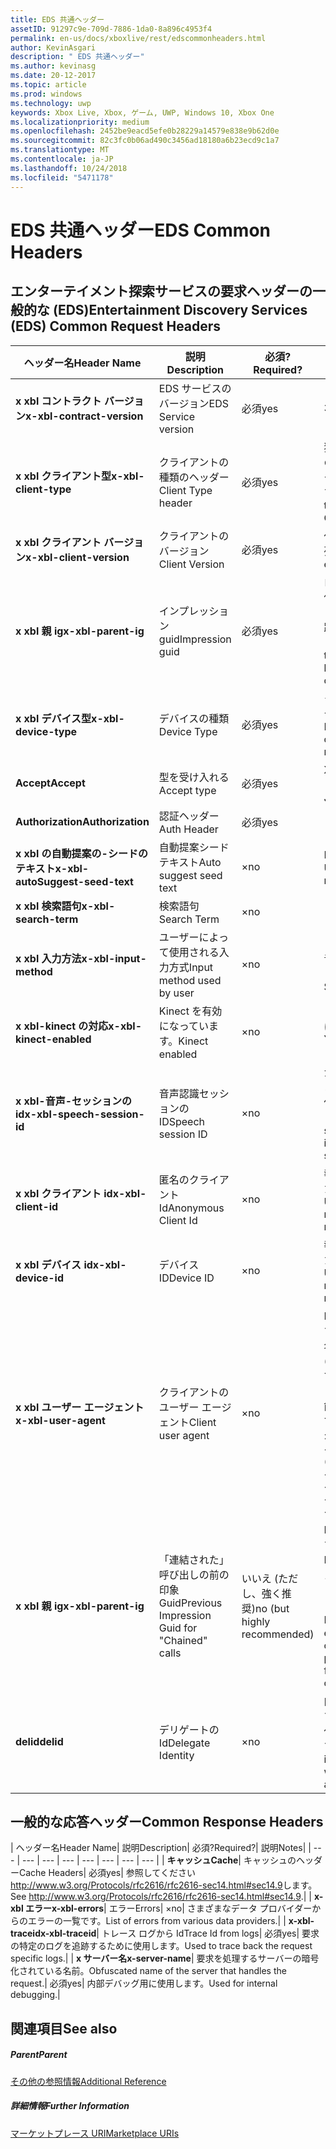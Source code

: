 ```yaml
---
title: EDS 共通ヘッダー
assetID: 91297c9e-709d-7886-1da0-8a896c4953f4
permalink: en-us/docs/xboxlive/rest/edscommonheaders.html
author: KevinAsgari
description: " EDS 共通ヘッダー"
ms.author: kevinasg
ms.date: 20-12-2017
ms.topic: article
ms.prod: windows
ms.technology: uwp
keywords: Xbox Live, Xbox, ゲーム, UWP, Windows 10, Xbox One
ms.localizationpriority: medium
ms.openlocfilehash: 2452be9eacd5efe0b28229a14579e838e9b62d0e
ms.sourcegitcommit: 82c3fc0b06ad490c3456ad18180a6b23ecd9c1a7
ms.translationtype: MT
ms.contentlocale: ja-JP
ms.lasthandoff: 10/24/2018
ms.locfileid: "5471178"
---
```

# <a name="eds-common-headers"></a><span data-ttu-id="fa8e9-104">EDS 共通ヘッダー</span><span class="sxs-lookup"><span data-stu-id="fa8e9-104">EDS Common Headers</span></span>

<a id="ID4EO"></a>



## <a name="entertainment-discovery-services-eds-common-request-headers"></a><span data-ttu-id="fa8e9-105">エンターテイメント探索サービスの要求ヘッダーの一般的な (EDS)</span><span class="sxs-lookup"><span data-stu-id="fa8e9-105">Entertainment Discovery Services (EDS) Common Request Headers</span></span>

| <span data-ttu-id="fa8e9-106">ヘッダー名</span><span class="sxs-lookup"><span data-stu-id="fa8e9-106">Header Name</span></span>| <span data-ttu-id="fa8e9-107">説明</span><span class="sxs-lookup"><span data-stu-id="fa8e9-107">Description</span></span>| <span data-ttu-id="fa8e9-108">必須?</span><span class="sxs-lookup"><span data-stu-id="fa8e9-108">Required?</span></span>| <span data-ttu-id="fa8e9-109">説明</span><span class="sxs-lookup"><span data-stu-id="fa8e9-109">Notes</span></span>|
| --- | --- | --- | --- |
| <b><span data-ttu-id="fa8e9-110">x xbl コントラクト バージョン</span><span class="sxs-lookup"><span data-stu-id="fa8e9-110">x-xbl-contract-version</span></span></b>| <span data-ttu-id="fa8e9-111">EDS サービスのバージョン</span><span class="sxs-lookup"><span data-stu-id="fa8e9-111">EDS Service version</span></span>| <span data-ttu-id="fa8e9-112">必須</span><span class="sxs-lookup"><span data-stu-id="fa8e9-112">yes</span></span>| <span data-ttu-id="fa8e9-113">3.2</span><span class="sxs-lookup"><span data-stu-id="fa8e9-113">3.2</span></span>|
| <b><span data-ttu-id="fa8e9-114">x xbl クライアント型</span><span class="sxs-lookup"><span data-stu-id="fa8e9-114">x-xbl-client-type</span></span></b>| <span data-ttu-id="fa8e9-115">クライアントの種類のヘッダー</span><span class="sxs-lookup"><span data-stu-id="fa8e9-115">Client Type header</span></span>| <span data-ttu-id="fa8e9-116">必須</span><span class="sxs-lookup"><span data-stu-id="fa8e9-116">yes</span></span>| <span data-ttu-id="fa8e9-117">独自のクライアントの種類を取得するチームに問い合わせます。</span><span class="sxs-lookup"><span data-stu-id="fa8e9-117">Speak to team to get your own Client Type .</span></span>|
| <b><span data-ttu-id="fa8e9-118">x xbl クライアント バージョン</span><span class="sxs-lookup"><span data-stu-id="fa8e9-118">x-xbl-client-version</span></span></b>| <span data-ttu-id="fa8e9-119">クライアントのバージョン</span><span class="sxs-lookup"><span data-stu-id="fa8e9-119">Client Version</span></span>| <span data-ttu-id="fa8e9-120">必須</span><span class="sxs-lookup"><span data-stu-id="fa8e9-120">yes</span></span>| <span data-ttu-id="fa8e9-121">任意の空でない文字列。</span><span class="sxs-lookup"><span data-stu-id="fa8e9-121">Any non-empty string.</span></span>|
| <b><span data-ttu-id="fa8e9-122">x xbl 親 ig</span><span class="sxs-lookup"><span data-stu-id="fa8e9-122">x-xbl-parent-ig</span></span></b>| <span data-ttu-id="fa8e9-123">インプレッション guid</span><span class="sxs-lookup"><span data-stu-id="fa8e9-123">Impression guid</span></span>| <span data-ttu-id="fa8e9-124">必須</span><span class="sxs-lookup"><span data-stu-id="fa8e9-124">yes</span></span>| <span data-ttu-id="fa8e9-125">ログに記録し、その他のサービス呼び出しの間での要求を追跡するために使用します。</span><span class="sxs-lookup"><span data-stu-id="fa8e9-125">Used to track request in logs and across other service calls.</span></span>|
| <b><span data-ttu-id="fa8e9-126">x xbl デバイス型</span><span class="sxs-lookup"><span data-stu-id="fa8e9-126">x-xbl-device-type</span></span></b>| <span data-ttu-id="fa8e9-127">デバイスの種類</span><span class="sxs-lookup"><span data-stu-id="fa8e9-127">Device Type</span></span>| <span data-ttu-id="fa8e9-128">必須</span><span class="sxs-lookup"><span data-stu-id="fa8e9-128">yes</span></span>| <span data-ttu-id="fa8e9-129">クライアントを表すデバイスです。</span><span class="sxs-lookup"><span data-stu-id="fa8e9-129">Device that the client is representing .</span></span>|
| <b><span data-ttu-id="fa8e9-130">Accept</span><span class="sxs-lookup"><span data-stu-id="fa8e9-130">Accept</span></span></b>| <span data-ttu-id="fa8e9-131">型を受け入れる</span><span class="sxs-lookup"><span data-stu-id="fa8e9-131">Accept type</span></span>| <span data-ttu-id="fa8e9-132">必須</span><span class="sxs-lookup"><span data-stu-id="fa8e9-132">yes</span></span>| <span data-ttu-id="fa8e9-133">XML または JSON します。</span><span class="sxs-lookup"><span data-stu-id="fa8e9-133">XML or JSON.</span></span>|
| <b><span data-ttu-id="fa8e9-134">Authorization</span><span class="sxs-lookup"><span data-stu-id="fa8e9-134">Authorization</span></span></b>| <span data-ttu-id="fa8e9-135">認証ヘッダー</span><span class="sxs-lookup"><span data-stu-id="fa8e9-135">Auth Header</span></span>| <span data-ttu-id="fa8e9-136">必須</span><span class="sxs-lookup"><span data-stu-id="fa8e9-136">yes</span></span>|  |
| <b><span data-ttu-id="fa8e9-137">x xbl の自動提案の-シードのテキスト</span><span class="sxs-lookup"><span data-stu-id="fa8e9-137">x-xbl-autoSuggest-seed-text</span></span></b>| <span data-ttu-id="fa8e9-138">自動提案シード テキスト</span><span class="sxs-lookup"><span data-stu-id="fa8e9-138">Auto suggest seed text</span></span>| <span data-ttu-id="fa8e9-139">×</span><span class="sxs-lookup"><span data-stu-id="fa8e9-139">no</span></span>| <span data-ttu-id="fa8e9-140">BI の使用と関連性</span><span class="sxs-lookup"><span data-stu-id="fa8e9-140">Used For BI and relevance</span></span>|
| <b><span data-ttu-id="fa8e9-141">x xbl 検索語句</span><span class="sxs-lookup"><span data-stu-id="fa8e9-141">x-xbl-search-term</span></span></b>| <span data-ttu-id="fa8e9-142">検索語句</span><span class="sxs-lookup"><span data-stu-id="fa8e9-142">Search Term</span></span>| <span data-ttu-id="fa8e9-143">×</span><span class="sxs-lookup"><span data-stu-id="fa8e9-143">no</span></span>|  |
| <b><span data-ttu-id="fa8e9-144">x xbl 入力方法</span><span class="sxs-lookup"><span data-stu-id="fa8e9-144">x-xbl-input-method</span></span></b>| <span data-ttu-id="fa8e9-145">ユーザーによって使用される入力方式</span><span class="sxs-lookup"><span data-stu-id="fa8e9-145">Input method used by user</span></span>| <span data-ttu-id="fa8e9-146">×</span><span class="sxs-lookup"><span data-stu-id="fa8e9-146">no</span></span>| <span data-ttu-id="fa8e9-147">コント ローラー、音声認識、Kinect します。</span><span class="sxs-lookup"><span data-stu-id="fa8e9-147">Controller, Speech, Kinect .</span></span>|
| <b><span data-ttu-id="fa8e9-148">x xbl-kinect の対応</span><span class="sxs-lookup"><span data-stu-id="fa8e9-148">x-xbl-kinect-enabled</span></span></b>| <span data-ttu-id="fa8e9-149">Kinect を有効になっています。</span><span class="sxs-lookup"><span data-stu-id="fa8e9-149">Kinect enabled</span></span>| <span data-ttu-id="fa8e9-150">×</span><span class="sxs-lookup"><span data-stu-id="fa8e9-150">no</span></span>| <span data-ttu-id="fa8e9-151">はい/いいえ。</span><span class="sxs-lookup"><span data-stu-id="fa8e9-151">Yes/no.</span></span>|
| <b><span data-ttu-id="fa8e9-152">x xbl-音声-セッションの id</span><span class="sxs-lookup"><span data-stu-id="fa8e9-152">x-xbl-speech-session-id</span></span></b>| <span data-ttu-id="fa8e9-153">音声認識セッションの ID</span><span class="sxs-lookup"><span data-stu-id="fa8e9-153">Speech session ID</span></span>| <span data-ttu-id="fa8e9-154">×</span><span class="sxs-lookup"><span data-stu-id="fa8e9-154">no</span></span>| <span data-ttu-id="fa8e9-155">かどうかのセッションでは、音声認識を使用して開始されました。</span><span class="sxs-lookup"><span data-stu-id="fa8e9-155">Whether session was initiated using speech.</span></span>|
| <b><span data-ttu-id="fa8e9-156">x xbl クライアント id</span><span class="sxs-lookup"><span data-stu-id="fa8e9-156">x-xbl-client-id</span></span></b>| <span data-ttu-id="fa8e9-157">匿名のクライアント Id</span><span class="sxs-lookup"><span data-stu-id="fa8e9-157">Anonymous Client Id</span></span>| <span data-ttu-id="fa8e9-158">×</span><span class="sxs-lookup"><span data-stu-id="fa8e9-158">no</span></span>| <span data-ttu-id="fa8e9-159">報告 BI と関連性のために使用します。</span><span class="sxs-lookup"><span data-stu-id="fa8e9-159">Used for BI reporting and relevance.</span></span>|
| <b><span data-ttu-id="fa8e9-160">x xbl デバイス id</span><span class="sxs-lookup"><span data-stu-id="fa8e9-160">x-xbl-device-id</span></span></b>| <span data-ttu-id="fa8e9-161">デバイス ID</span><span class="sxs-lookup"><span data-stu-id="fa8e9-161">Device ID</span></span>| <span data-ttu-id="fa8e9-162">×</span><span class="sxs-lookup"><span data-stu-id="fa8e9-162">no</span></span>| <span data-ttu-id="fa8e9-163">報告 BI と関連性のために使用します。</span><span class="sxs-lookup"><span data-stu-id="fa8e9-163">Used for BI reporting and relevance.</span></span>|
| <b><span data-ttu-id="fa8e9-164">x xbl ユーザー エージェント</span><span class="sxs-lookup"><span data-stu-id="fa8e9-164">x-xbl-user-agent</span></span></b>| <span data-ttu-id="fa8e9-165">クライアントのユーザー エージェント</span><span class="sxs-lookup"><span data-stu-id="fa8e9-165">Client user agent</span></span>| <span data-ttu-id="fa8e9-166">×</span><span class="sxs-lookup"><span data-stu-id="fa8e9-166">no</span></span>| <span data-ttu-id="fa8e9-167">BI に使用されます。</span><span class="sxs-lookup"><span data-stu-id="fa8e9-167">Used for BI.</span></span> <span data-ttu-id="fa8e9-168">"&lt;名 >/&lt;バージョン > (&lt;OS バージョン > です。&lt;プラットフォーム > です。&lt;機能 > です。&lt;製造 > です。&lt;モデル >)"。</span><span class="sxs-lookup"><span data-stu-id="fa8e9-168">"&lt;name>/&lt;version> (&lt;OS version>; &lt;platform>; &lt;capability>; &lt;manufacture>; &lt;model>)".</span></span>|
| <b><span data-ttu-id="fa8e9-169">x xbl 親 ig</span><span class="sxs-lookup"><span data-stu-id="fa8e9-169">x-xbl-parent-ig</span></span></b>| <span data-ttu-id="fa8e9-170">「連結された」呼び出しの前の印象 Guid</span><span class="sxs-lookup"><span data-stu-id="fa8e9-170">Previous Impression Guid for "Chained" calls</span></span>| <span data-ttu-id="fa8e9-171">いいえ (ただし、強く推奨)</span><span class="sxs-lookup"><span data-stu-id="fa8e9-171">no (but highly recommended)</span></span>| <span data-ttu-id="fa8e9-172">BI 関連に重要です。</span><span class="sxs-lookup"><span data-stu-id="fa8e9-172">Important for BI relevance.</span></span> <span data-ttu-id="fa8e9-173">たとえば、参照の呼び出しの IG は、呼び出しの詳細は次の親 IG です。</span><span class="sxs-lookup"><span data-stu-id="fa8e9-173">For example, a Browse call's IG is the parent IG for a following up detail call.</span></span>|
| <b><span data-ttu-id="fa8e9-174">delid</span><span class="sxs-lookup"><span data-stu-id="fa8e9-174">delid</span></span></b>| <span data-ttu-id="fa8e9-175">デリゲートの Id</span><span class="sxs-lookup"><span data-stu-id="fa8e9-175">Delegate Identity</span></span>| <span data-ttu-id="fa8e9-176">×</span><span class="sxs-lookup"><span data-stu-id="fa8e9-176">no</span></span>| <span data-ttu-id="fa8e9-177">内部サービスで使用すると、ユーザーの代わりに動作します。</span><span class="sxs-lookup"><span data-stu-id="fa8e9-177">Used by internal services to work on behalf of a user.</span></span>|

## <a name="common-response-headers"></a><span data-ttu-id="fa8e9-178">一般的な応答ヘッダー</span><span class="sxs-lookup"><span data-stu-id="fa8e9-178">Common Response Headers</span></span>

| <span data-ttu-id="fa8e9-179">ヘッダー名</span><span class="sxs-lookup"><span data-stu-id="fa8e9-179">Header Name</span></span>| <span data-ttu-id="fa8e9-180">説明</span><span class="sxs-lookup"><span data-stu-id="fa8e9-180">Description</span></span>| <span data-ttu-id="fa8e9-181">必須?</span><span class="sxs-lookup"><span data-stu-id="fa8e9-181">Required?</span></span>| <span data-ttu-id="fa8e9-182">説明</span><span class="sxs-lookup"><span data-stu-id="fa8e9-182">Notes</span></span>|
| --- | --- | --- | --- | --- | --- | --- | --- |
| <b><span data-ttu-id="fa8e9-183">キャッシュ</span><span class="sxs-lookup"><span data-stu-id="fa8e9-183">Cache</span></span></b>| <span data-ttu-id="fa8e9-184">キャッシュのヘッダー</span><span class="sxs-lookup"><span data-stu-id="fa8e9-184">Cache Headers</span></span>| <span data-ttu-id="fa8e9-185">必須</span><span class="sxs-lookup"><span data-stu-id="fa8e9-185">yes</span></span>| <span data-ttu-id="fa8e9-186">参照してください<a href="http://www.w3.org/Protocols/rfc2616/rfc2616-sec14.html#sec14.9">http://www.w3.org/Protocols/rfc2616/rfc2616-sec14.html#sec14.9</a>します。</span><span class="sxs-lookup"><span data-stu-id="fa8e9-186">See <a href="http://www.w3.org/Protocols/rfc2616/rfc2616-sec14.html#sec14.9">http://www.w3.org/Protocols/rfc2616/rfc2616-sec14.html#sec14.9</a>.</span></span>|
| <b><span data-ttu-id="fa8e9-187">x-xbl エラー</span><span class="sxs-lookup"><span data-stu-id="fa8e9-187">x-xbl-errors</span></span></b>| <span data-ttu-id="fa8e9-188">エラー</span><span class="sxs-lookup"><span data-stu-id="fa8e9-188">Errors</span></span>| <span data-ttu-id="fa8e9-189">×</span><span class="sxs-lookup"><span data-stu-id="fa8e9-189">no</span></span>| <span data-ttu-id="fa8e9-190">さまざまなデータ プロバイダーからのエラーの一覧です。</span><span class="sxs-lookup"><span data-stu-id="fa8e9-190">List of errors from various data providers.</span></span>|
| <b><span data-ttu-id="fa8e9-191">x-xbl-traceid</span><span class="sxs-lookup"><span data-stu-id="fa8e9-191">x-xbl-traceid</span></span></b>| <span data-ttu-id="fa8e9-192">トレース ログから Id</span><span class="sxs-lookup"><span data-stu-id="fa8e9-192">Trace Id from logs</span></span>| <span data-ttu-id="fa8e9-193">必須</span><span class="sxs-lookup"><span data-stu-id="fa8e9-193">yes</span></span>| <span data-ttu-id="fa8e9-194">要求の特定のログを追跡するために使用します。</span><span class="sxs-lookup"><span data-stu-id="fa8e9-194">Used to trace back the request specific logs.</span></span>|
| <b><span data-ttu-id="fa8e9-195">x サーバー名</span><span class="sxs-lookup"><span data-stu-id="fa8e9-195">x-server-name</span></span></b>| <span data-ttu-id="fa8e9-196">要求を処理するサーバーの暗号化されている名前。</span><span class="sxs-lookup"><span data-stu-id="fa8e9-196">Obfuscated name of the server that handles the request.</span></span>| <span data-ttu-id="fa8e9-197">必須</span><span class="sxs-lookup"><span data-stu-id="fa8e9-197">yes</span></span>| <span data-ttu-id="fa8e9-198">内部デバッグ用に使用します。</span><span class="sxs-lookup"><span data-stu-id="fa8e9-198">Used for internal debugging.</span></span>|

<a id="ID4EECAC"></a>


## <a name="see-also"></a><span data-ttu-id="fa8e9-199">関連項目</span><span class="sxs-lookup"><span data-stu-id="fa8e9-199">See also</span></span>

<a id="ID4EGCAC"></a>


##### <a name="parent"></a><span data-ttu-id="fa8e9-200">Parent</span><span class="sxs-lookup"><span data-stu-id="fa8e9-200">Parent</span></span>  

[<span data-ttu-id="fa8e9-201">その他の参照情報</span><span class="sxs-lookup"><span data-stu-id="fa8e9-201">Additional Reference</span></span>](atoc-xboxlivews-reference-additional.md)


<a id="ID4ESCAC"></a>


##### <a name="further-information"></a><span data-ttu-id="fa8e9-202">詳細情報</span><span class="sxs-lookup"><span data-stu-id="fa8e9-202">Further Information</span></span>

[<span data-ttu-id="fa8e9-203">マーケットプレース URI</span><span class="sxs-lookup"><span data-stu-id="fa8e9-203">Marketplace URIs</span></span>](../uri/marketplace/atoc-reference-marketplace.md)
